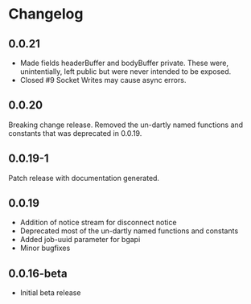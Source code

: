 # Changelog

## 0.0.21

  - Made fields headerBuffer and bodyBuffer private. These were, unintentially, left public but were never intended to be exposed.
  - Closed #9 Socket Writes may cause async errors.

## 0.0.20

Breaking change release. Removed the un-dartly named functions and constants
that was deprecated in 0.0.19.

## 0.0.19-1

Patch release with documentation generated.

## 0.0.19

  - Addition of notice stream for disconnect notice
  - Deprecated most of the un-dartly named functions and constants
  - Added job-uuid parameter for bgapi
  - Minor bugfixes

## 0.0.16-beta

  - Initial beta release

